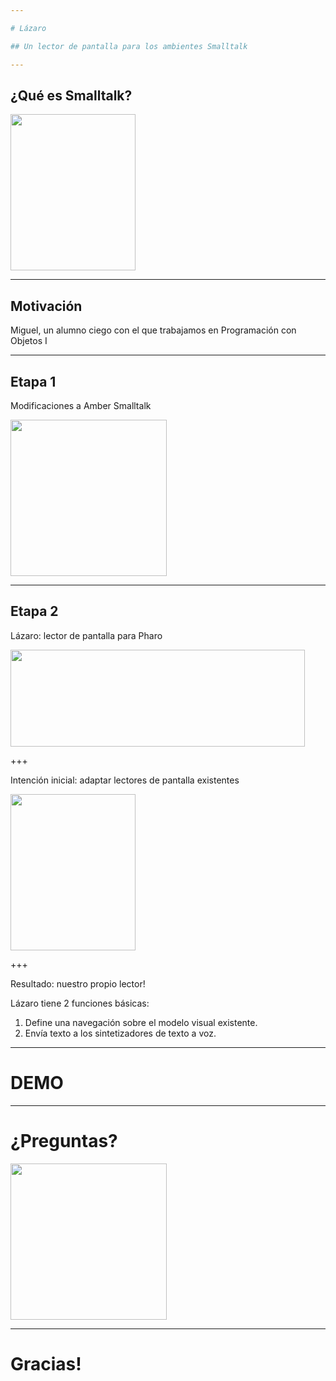 ```yaml
---

# Lázaro

## Un lector de pantalla para los ambientes Smalltalk

---
```


## ¿Qué es Smalltalk?

<img src="https://pupeno.files.wordpress.com/2011/07/smalltalk-logo9.gif?w=240" width="200" height="250"/>

---

## Motivación

                
Miguel, un alumno ciego con el que trabajamos en Programación con Objetos I


---

## Etapa 1

Modificaciones a Amber Smalltalk

<img src="https://pbs.twimg.com/profile_images/1526408224/amber_logo_400x400.png" width="250" height="250"/>

---

## Etapa 2

Lázaro: lector de pantalla para Pharo

<img src="https://pharo.org/web/files/pharo.png" width="471" height="155"/>

+++

Intención inicial: adaptar lectores de pantalla existentes

<img src="http://i0.kym-cdn.com/photos/images/original/000/862/438/a8d.jpg" width="200" height="250"/>

+++

Resultado: nuestro propio lector!

Lázaro tiene 2 funciones básicas:
1. Define una navegación sobre el modelo visual existente.
2. Envía texto a los sintetizadores de texto a voz.

---

# DEMO

---

# ¿Preguntas?

<img src="https://vignette.wikia.nocookie.net/walkingdead/images/f/fd/Question-mark-4.jpg" width="250" height="250"/>

---

# Gracias!
